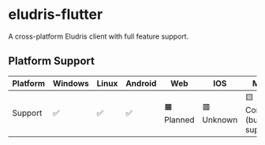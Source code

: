 # eludris-flutter
A cross-platform Eludris client with full feature support.

## Platform Support

| Platform | Windows | Linux | Android | Web       | IOS        | MacOS                            |
|----------|---------|-------|---------|-----------|------------|----------------------------------|
| Support  | ✅       | ✅     | ✅       | 🟧 Planned | 🟥 Unknown  | 🟨 Compilable (but not supported) |
